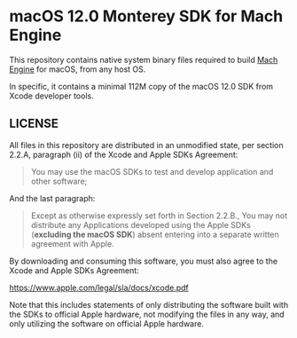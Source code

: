 # macOS 12.0 Monterey SDK for Mach Engine

This repository contains native system binary files required to build [Mach Engine](https://github.com/hexops/mach) for macOS, from any host OS.

In specific, it contains a minimal 112M copy of the macOS 12.0 SDK from Xcode developer tools.

## LICENSE

All files in this repository are distributed in an unmodified state,
per section 2.2.A, paragraph (ii) of the Xcode and Apple SDKs Agreement:

> You may use the macOS SDKs to test and develop application and other software;

And the last paragraph:

> Except as otherwise expressly set forth in Section 2.2.B., You may not distribute any Applications 
developed using the Apple SDKs (**excluding the macOS SDK**) absent entering into a separate written 
agreement with Apple. 

By downloading and consuming this software, you must also agree to the Xcode and Apple SDKs Agreement:

https://www.apple.com/legal/sla/docs/xcode.pdf

Note that this includes statements of only distributing the software built with the SDKs to
official Apple hardware, not modifying the files in any way, and only utilizing the software
on official Apple hardware.
